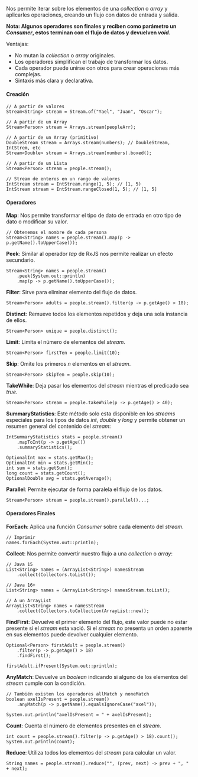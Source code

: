 Nos permite iterar sobre los elementos de una *collection* o *array* y aplicarles operaciones, creando un flujo con datos de entrada y salida.

**Nota: Algunos operadores son finales y reciben como parámetro un *Consumer*, estos terminan con el flujo de datos y devuelven *void*.**

Ventajas:

- No mutan la *collection* o *array* originales.
- Los operadores simplifican el trabajo de transformar los datos.
- Cada operador puede unirse con otros para crear operaciones más complejas.
- Sintaxis más clara y declarativa.
#### Creación

```
// A partir de valores
Stream<String> stream = Stream.of("Yael", "Juan", "Oscar"); 

// A partir de un Array
Stream<Person> stream = Arrays.stream(peopleArr);

// A partir de un Array (primitivo)
DoubleStream stream = Arrays.stream(numbers); // DoubleStream, IntStrem, etc
Stream<Double> stream = Arrays.stream(numbers).boxed();

// A partir de un Lista
Stream<Person> stream = people.stream();

// Stream de enteros en un rango de valores
IntStream stream = IntStream.range(1, 5); // [1, 5)
IntStream stream = IntStream.rangeClosed(1, 5); // [1, 5]
```
#### Operadores

**Map**: Nos permite transformar el tipo de dato de entrada en otro tipo de dato o modificar su valor.

```
// Obtenemos el nombre de cada persona
Stream<String> names = people.stream().map(p -> p.getName().toUpperCase());
```

**Peek**: Similar al operador *tap* de RxJS nos permite realizar un efecto secundario.

```
Stream<String> names = people.stream()
	.peek(System.out::println)
	.map(p -> p.getName().toUpperCase());
```

**Filter**: Sirve para eliminar elemento del flujo de datos.

```
Stream<Person> adults = people.stream().filter(p -> p.getAge() > 18);
```

**Distinct**: Remueve todos los elementos repetidos y deja una sola instancia de ellos.

```
Stream<Person> unique = people.distinct();
```

**Limit**: Limita el número de elementos del *stream*.

```
Stream<Person> firstTen = people.limit(10);
```

**Skip**: Omite los primeros *n* elementos en el *stream*.

```
Stream<Person> skipTen = people.skip(10);
```

**TakeWhile**: Deja pasar los elementos del *stream* mientras el predicado sea *true*.

```
Stream<Person> stream = people.takeWhile(p -> p.getAge() > 40);
```

**SummaryStatistics**: Este método solo esta disponible en los *streams* especiales para los tipos de datos *int*, *double* y *long* y permite obtener un resumen general del contenido del *stream*:

```
IntSummaryStatistics stats = people.stream()
	.mapToInt(p -> p.getAge())
	.summaryStatistics();

OptionalInt max = stats.getMax();
OptionalInt min = stats.getMin();
int sum = stats.getSum();
long count = stats.getCount();
OptionalDouble avg = stats.getAverage();
```

**Parallel**: Permite ejecutar de forma paralela el flujo de los datos.

```
Stream<Person> stream = people.stream().parallel()...;
```
#### Operadores Finales

**ForEach**: Aplica una función *Consumer* sobre cada elemento del *stream*.

```
// Imprimir
names.forEach(System.out::println);
```

**Collect**: Nos permite convertir nuestro flujo a una *collection* o *array*:

```
// Java 15
List<String> names = (ArrayList<String>) namesStream
	.collect(Collectors.toList());

// Java 16+
List<String> names = (ArrayList<String>) namesStream.toList();

// A un ArrayList
ArrayList<String> names = namesStream
	.collect(Collectors.toCollection(ArrayList::new));
```

**FindFirst**: Devuelve el primer elemento del flujo,  este valor puede no estar presente si el *stream* esta vació. Si el *stream* no presenta un orden aparente en sus elementos puede devolver cualquier elemento.

```
Optional<Person> firstAdult = people.stream()
	.filter(p -> p.getAge() > 18)
	.findFirst();

firstAdult.ifPresent(System.out::println);
```

**AnyMatch**: Devuelve un *boolean* indicando si alguno de los elementos del *stream* cumple con la condición.

```
// También existen los operadores allMatch y noneMatch
boolean axelIsPresent = people.stream()
	.anyMatch(p -> p.getName().equalsIgnoreCase("axel"));
	
System.out.println("axelIsPresent = " + axelIsPresent);
```

**Count**: Cuenta el número de elementos presentes en el *stream*.

```
int count = people.stream().filter(p -> p.getAge() > 18).count();
System.out.println(count);
```

**Reduce**: Utiliza todos los elementos del *stream* para calcular un valor.

```
String names = people.stream().reduce("", (prev, next) -> prev + ", " + next);
```